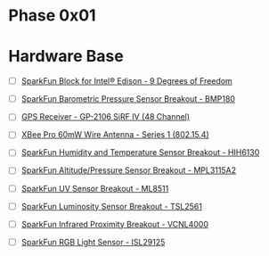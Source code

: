 Phase 0x01
==

# Hardware Base
- [ ] [SparkFun Block for Intel® Edison - 9 Degrees of Freedom](https://www.sparkfun.com/products/13033)
- [ ] [SparkFun Barometric Pressure Sensor Breakout - BMP180](https://www.sparkfun.com/products/11824)

- [ ] [GPS Receiver - GP-2106 SiRF IV (48 Channel)](https://www.sparkfun.com/products/10890)
- [ ] [XBee Pro 60mW Wire Antenna - Series 1 (802.15.4)](https://www.sparkfun.com/products/8742)
- [ ] [SparkFun Humidity and Temperature Sensor Breakout - HIH6130](https://www.sparkfun.com/products/11295)
- [ ] [SparkFun Altitude/Pressure Sensor Breakout - MPL3115A2](https://www.sparkfun.com/products/11084)
- [ ] [SparkFun UV Sensor Breakout - ML8511](https://www.sparkfun.com/products/12705)
- [ ] [SparkFun Luminosity Sensor Breakout - TSL2561](https://www.sparkfun.com/products/12055)
- [ ] [SparkFun Infrared Proximity Breakout - VCNL4000](https://www.sparkfun.com/products/10901)
- [ ] [SparkFun RGB Light Sensor - ISL29125](https://www.sparkfun.com/products/12829)

